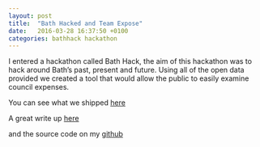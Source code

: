 ```yaml
---
layout: post
title:  "Bath Hacked and Team Expose"
date:   2016-03-28 16:37:50 +0100
categories: bathhack hackathon
---
```

I entered a hackathon called Bath Hack, the aim of this hackathon was to hack around Bath’s past, present and future.
Using all of the open data provided we created a tool that would allow the public to easily examine council expenses.

You can see what we shipped [here](http://expose.112percent.com)

A great write up [here](http://www.112percent.com/dev/bath-hacked-2-1-team-expose/)

and the source code on my [github](https://github.com/reactor10/hacked2.1)
